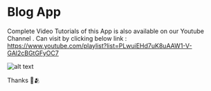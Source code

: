 # Blog App
 
Complete Video Tutorials of this App is also available on our Youtube Channel . Can visit by clicking below link : 
https://www.youtube.com/playlist?list=PLwuiEHd7uK8uAAW1-V-GAl2cBGtGFyOC7

![alt text](https://img.youtube.com/vi/liyNrY6Pkvg/maxresdefault.jpg)

Thanks 🤍🫂
